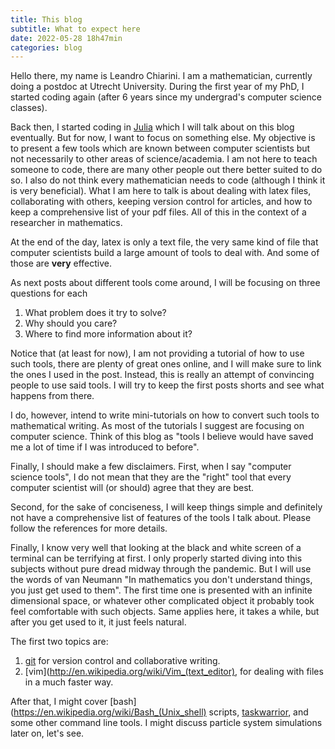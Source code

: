 ```yaml
---
title: This blog
subtitle: What to expect here
date: 2022-05-28 18h47min
categories: blog
---
```


Hello there, my name is Leandro Chiarini. I am a mathematician, currently doing
a postdoc at Utrecht University. During the first year of my PhD, I started
coding again (after 6 years since my undergrad's computer science classes). 

Back then, I started coding in [Julia](https://julialang.org/) which I will
talk about on this blog eventually. But for now, I want to focus on something
else. My objective is to present a few tools which are known between computer
scientists but not necessarily to other areas of science/academia. I am not
here to teach someone to code, there are many other people out there better
suited to do so. I also do not think every mathematician needs to code
(although I think it is very beneficial). What I am here to talk is about
dealing with latex files, collaborating with others, keeping version control
for articles, and how to keep a comprehensive list of your pdf files. All of
this in the context of a researcher in mathematics.

At the end of the day, latex is only a text file, the very same kind of file
that computer scientists build a large amount of tools to deal with. And
some of those are **very** effective. 

As next posts about different tools come around, I will be focusing on three
questions for each
1. What problem does it try to solve?
2. Why should you care?
3. Where to find more information about it?

Notice that (at least for now), I am not providing a tutorial of how to use such
tools, there are plenty of great ones online, and I will make sure to link the
ones I used in the post. Instead, this is really an attempt of convincing people
to use said tools. I will try to keep the first posts shorts and see what
happens from there.

I do, however, intend to write mini-tutorials on how to convert such tools to
mathematical writing. As most of the tutorials I suggest are focusing on
computer science. Think of this blog as "tools I believe would have saved me a
lot of time if I was introduced to before". 

Finally, I should make a few disclaimers. First, when I say "computer science
tools",  I do not mean that they are the "right" tool  that every computer
scientist will (or should) agree that they are best.

Second, for the sake of conciseness,  I will keep things simple and definitely
not have a comprehensive list of features of the tools I talk about. Please
follow the references for more details.

Finally, I know very well that looking at the black and white screen of a
terminal can be terrifying at first. I only properly started diving into this
subjects without pure dread midway through the pandemic. But I will use the
words of van Neumann "In mathematics you don't understand things, you just get
used to them". The first time one is presented with an infinite dimensional
space, or whatever other complicated object it probably took feel
comfortable with such objects. Same applies here, it takes a while, but after
you get used to it, it just feels natural. 

The first two topics are:
1. [git](https://en.wikipedia.org/wiki/Git)  for version control and collaborative writing.
2. [vim](http://en.wikipedia.org/wiki/Vim_(text_editor), for dealing with files in a much faster way.

After that, I might cover [bash](https://en.wikipedia.org/wiki/Bash_(Unix_shell) scripts, [taskwarrior](https://taskwarrior.org/), and some other command line tools. I might discuss particle system simulations later on, let's see.

